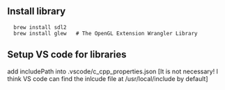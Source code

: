 ## Install library 
```
  brew install sdl2
  brew install glew   # The OpenGL Extension Wrangler Library
```


## Setup VS code for libraries
add includePath into .vscode/c_cpp_properties.json
[It is not necessary! I think VS code can find the inlcude file at /usr/local/include by default]

